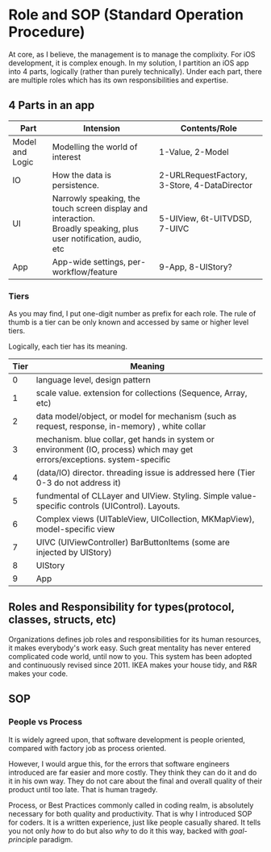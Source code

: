 
# Role and SOP (Standard Operation Procedure)

At core, as I believe, the management is to manage the complixity. For iOS development, it is complex enough. In my solution, I partition an iOS app into 4 parts, logically (rather than purely technically). Under each part, there are multiple roles which has its own responsibilities and expertise.

## 4 Parts in an app

Part|Intension|Contents/Role
---|---|---
Model and Logic|Modelling the world of interest|1-Value, 2-Model
IO|How the data is persistence. |2-URLRequestFactory, 3-Store, 4-DataDirector
UI|Narrowly speaking, the touch screen display and interaction.<br/>Broadly speaking, plus user notification, audio, etc|5-UIView, 6t-UITVDSD, 7-UIVC
App|App-wide settings, per-workflow/feature|9-App, 8-UIStory?


### Tiers

As you may find, I put one-digit number as prefix for each role. The rule of thumb is a tier can be only known and accessed by same or higher level tiers. 

Logically, each tier has its meaning. 

Tier|Meaning
---|---
0|language level, design pattern
1|scale value. extension for collections (Sequence, Array, etc)
2|data model/object, or model for mechanism (such as request, response, in-memory) , white collar
3|mechanism. blue collar, get hands in system or environment (IO, process) which may get errors/exceptions. system-specific 
4|(data/IO) director. threading issue is addressed here (Tier 0-3 do not address it)
5|fundmental of CLLayer and UIView. Styling. Simple value-specific controls (UIControl). Layouts.
6|Complex views (UITableView, UICollection, MKMapView), model-specific view 
7|UIVC (UIViewController) BarButtonItems (some are injected by UIStory)
8|UIStory
9|App


## Roles and Responsibility for types(protocol, classes, structs, etc)

Organizations defines job roles and responsibilities for its human resources, it makes everybody's work easy. Such great mentality has never entered complicated code world, until now to you. This system has been adopted and continuously revised since 2011. IKEA makes your house tidy, and R&R makes your code. 

## SOP

### People vs Process

It is widely agreed upon, that software development is people oriented, compared with factory job as process oriented.

However, I would argue this, for the errors that software engineers introduced are far easier and more costly. They think they can do it and do it in his own way. They do not care about the final and overall quality of their product until too late. That is human tragedy.

Process, or Best Practices commonly called in coding realm, is absolutely necessary for both quality and productivity. That is why I introduced SOP for coders. It is a written experience, just like people casually shared. It tells you not only *how* to do but also *why* to do it this way, backed with *goal-principle* paradigm.
